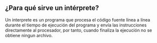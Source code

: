 ## ¿Para qué sirve un intérprete?
Un interprete es un programa que procesa el código fuente línea a línea durante el tiempo de ejecución del programa y envía las instrucciones directamente al procesador, por tanto, cuando finaliza la ejecución no se obtiene ningun archivo.
